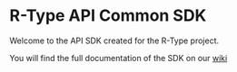 # R-Type API Common SDK

Welcome to the API SDK created for the R-Type project.

You will find the full documentation of the SDK on
our [wiki](https://g-epitech.github.io/DFMY-RType/docs/sdk/network)
